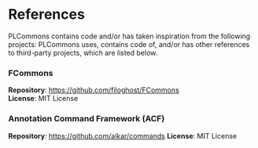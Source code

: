 # References
PLCommons contains code and/or has taken inspiration from the following projects:
PLCommons uses, contains code of, and/or has other references to third-party projects, which are listed below.

### FCommons
**Repository**: https://github.com/filoghost/FCommons<br/>
**License**: MIT License

### Annotation Command Framework (ACF)
**Repository**: https://github.com/aikar/commands
**License**: MIT License